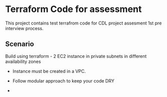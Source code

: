 # Terraform Code for assessment
This project contains test terrafrom code  for CDL project assesment 1st pre interview process.

## Scenario

Build using terraform - 2 EC2 instance in private subnets in different availability zones

- Instance must be created in a VPC.

- Follow modular approach to keep your code DRY

- 

